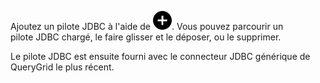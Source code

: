 Ajoutez un pilote JDBC à l'aide de ![""](Images/ebt1659745488877.svg). Vous pouvez parcourir un pilote JDBC chargé, le faire glisser et le déposer, ou le supprimer.

Le pilote JDBC est ensuite fourni avec le connecteur JDBC générique de QueryGrid le plus récent.
